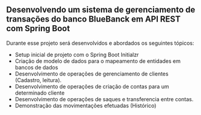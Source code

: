 
<h2>Desenvolvendo um sistema de gerenciamento de transações do banco BlueBanck em API REST com Spring Boot</h2>

Durante esse projeto será desenvolvidos e abordados os seguintes tópicos:

* Setup inicial de projeto com o Spring Boot Initialzr
* Criação de modelo de dados para o mapeamento de entidades em bancos de dados
* Desenvolvimento de operações de gerenciamento de clientes (Cadastro, leitura).
* Desenvolvimento de operações de criação de contas para um determinado cliente
* Desenvolvimento de operações de saques e transferencia entre contas.
* Demonstração das movimentações efetuadas (Histórico)
